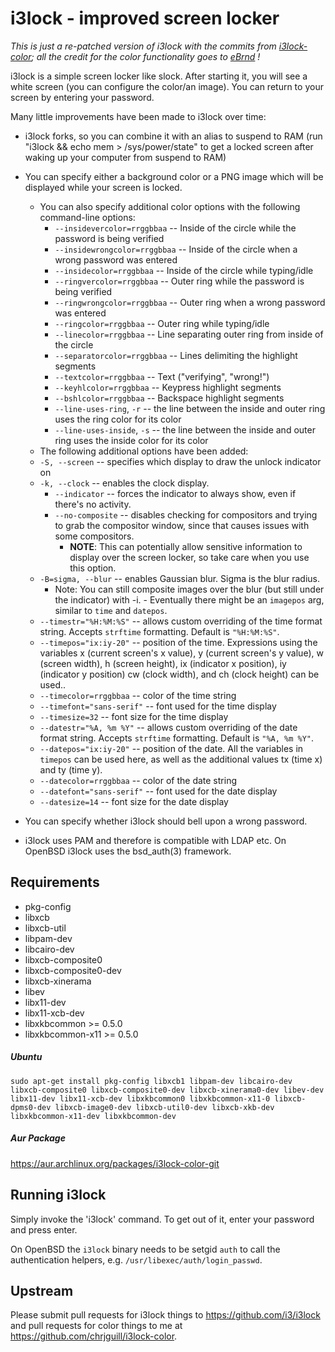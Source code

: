 i3lock - improved screen locker
===============================

_This is just a re-patched version of i3lock with the commits from [i3lock-color](https://github.com/eBrnd/i3lock-color); all the credit for the color functionality goes to [eBrnd](https://github.com/eBrnd/) !_

i3lock is a simple screen locker like slock. After starting it, you will
see a white screen (you can configure the color/an image). You can return
to your screen by entering your password.

Many little improvements have been made to i3lock over time:

- i3lock forks, so you can combine it with an alias to suspend to RAM
  (run "i3lock && echo mem > /sys/power/state" to get a locked screen
   after waking up your computer from suspend to RAM)

- You can specify either a background color or a PNG image which will be
  displayed while your screen is locked.

  -  You can also specify additional color options with the following command-line options:
     - `--insidevercolor=rrggbbaa` -- Inside of the circle while the password is being verified
     - `--insidewrongcolor=rrggbbaa` -- Inside of the circle when a wrong password was entered
     - `--insidecolor=rrggbbaa` -- Inside of the circle while typing/idle
     - `--ringvercolor=rrggbbaa` -- Outer ring while the password is being verified
     - `--ringwrongcolor=rrggbbaa` -- Outer ring when a wrong password was entered
     - `--ringcolor=rrggbbaa` -- Outer ring while typing/idle
     - `--linecolor=rrggbbaa` -- Line separating outer ring from inside of the circle
     - `--separatorcolor=rrggbbaa` -- Lines delimiting the highlight segments
     - `--textcolor=rrggbbaa` -- Text ("verifying", "wrong!")
     - `--keyhlcolor=rrggbbaa` -- Keypress highlight segments
     - `--bshlcolor=rrggbbaa` -- Backspace highlight segments
     - `--line-uses-ring`, `-r` -- the line between the inside and outer ring uses the ring color for its color
     - `--line-uses-inside`, `-s` -- the line between the inside and outer ring uses the inside color for its color
	- The following additional options have been added:
     - `-S, --screen` -- specifies which display to draw the unlock indicator on
     - `-k, --clock` -- enables the clock display.
		 - `--indicator` -- forces the indicator to always show, even if there's no activity.
		 - `--no-composite` -- disables checking for compositors and trying to grab the compositor window, since that causes issues with some compositors.
		    - **NOTE**: This can potentially allow sensitive information to display over the screen locker, so take care when you use this option.
     - `-B=sigma, --blur` -- enables Gaussian blur. Sigma is the blur radius.
	      - Note: You can still composite images over the blur (but still under the indicator) with -i.
				- Eventually there might be an `imagepos` arg, similar to `time` and `datepos`. 
     - `--timestr="%H:%M:%S"` -- allows custom overriding of the time format string. Accepts `strftime` formatting. Default is `"%H:%M:%S"`.
     - `--timepos="ix:iy-20"` -- position of the time. Expressions using the variables x (current screen's x value), y (current screen's y value), w (screen width), h (screen height), ix (indicator x position), iy (indicator y position) cw (clock width), and ch (clock height) can be used..
     - `--timecolor=rrggbbaa` -- color of the time string
     - `--timefont="sans-serif"` -- font used for the time display
     - `--timesize=32` -- font size for the time display
     - `--datestr="%A, %m %Y"` -- allows custom overriding of the date format string. Accepts `strftime` formatting. Default is `"%A, %m %Y"`.
     - `--datepos="ix:iy-20"` -- position of the date. All the variables in `timepos` can be used here, as well as the additional values tx (time x) and ty (time y).
     - `--datecolor=rrggbbaa` -- color of the date string
     - `--datefont="sans-serif"` -- font used for the date display
     - `--datesize=14` -- font size for the date display

- You can specify whether i3lock should bell upon a wrong password.

- i3lock uses PAM and therefore is compatible with LDAP etc.
  On OpenBSD i3lock uses the bsd\_auth(3) framework.

Requirements
------------
- pkg-config
- libxcb
- libxcb-util
- libpam-dev
- libcairo-dev
- libxcb-composite0
- libxcb-composite0-dev
- libxcb-xinerama
- libev
- libx11-dev
- libx11-xcb-dev
- libxkbcommon >= 0.5.0
- libxkbcommon-x11 >= 0.5.0

##### Ubuntu

    sudo apt-get install pkg-config libxcb1 libpam-dev libcairo-dev libxcb-composite0 libxcb-composite0-dev libxcb-xinerama0-dev libev-dev libx11-dev libx11-xcb-dev libxkbcommon0 libxkbcommon-x11-0 libxcb-dpms0-dev libxcb-image0-dev libxcb-util0-dev libxcb-xkb-dev libxkbcommon-x11-dev libxkbcommon-dev
    
##### Aur Package
https://aur.archlinux.org/packages/i3lock-color-git

Running i3lock
-------------
Simply invoke the 'i3lock' command. To get out of it, enter your password and
press enter.

On OpenBSD the `i3lock` binary needs to be setgid `auth` to call the
authentication helpers, e.g. `/usr/libexec/auth/login_passwd`.

Upstream
--------
Please submit pull requests for i3lock things to https://github.com/i3/i3lock and pull requests for color things to me at https://github.com/chrjguill/i3lock-color.
